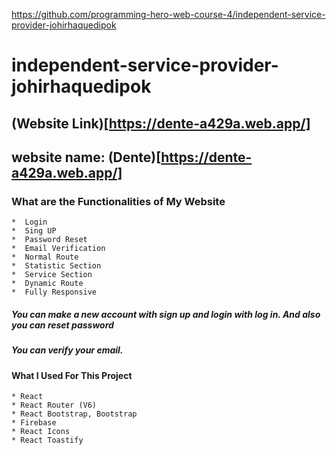 https://github.com/programming-hero-web-course-4/independent-service-provider-johirhaquedipok

# independent-service-provider-johirhaquedipok

## (Website Link)[https://dente-a429a.web.app/]

## website name: (Dente)[https://dente-a429a.web.app/]

### What are the Functionalities of My Website

    *  Login
    *  Sing UP
    *  Password Reset
    *  Email Verification
    *  Normal Route
    *  Statistic Section
    *  Service Section
    *  Dynamic Route
    *  Fully Responsive

##### You can make a new account with sign up and login with log in. And also you can reset password

##### You can verify your email.

#### What I Used For This Project

    * React
    * React Router (V6)
    * React Bootstrap, Bootstrap
    * Firebase
    * React Icons
    * React Toastify
